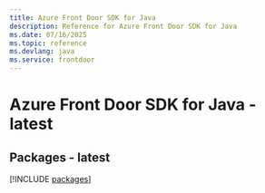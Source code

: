 ```yaml
---
title: Azure Front Door SDK for Java
description: Reference for Azure Front Door SDK for Java
ms.date: 07/16/2025
ms.topic: reference
ms.devlang: java
ms.service: frontdoor
---
```

# Azure Front Door SDK for Java - latest
## Packages - latest
[!INCLUDE [packages](front-door-index.md)]